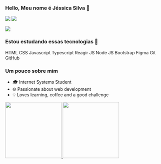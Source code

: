 ### Hello, Meu nome é Jéssica Silva 👋 
<div>
<a href = "mailto:jessicasilv3@gmail.com"><img src="https://img.shields.io/badge/Gmail-D14836?style=for-the-badge&logo=gmail&logoColor=white" target="_blank"></a>
<a href="https://www.linkedin.com/in/jessica-silva-developer" target="_blank"><img src="https://img.shields.io/badge/-LinkedIn-%230077B5?style=for-the-badge&logo=linkedin&logoColor=white" target="_blank"></a>   
</div>

<a><img src="https://drive.google.com/file/d/1GPX1PLGTeqIYg4bLFsc1SSgkz6gsmG30/view?usp=sharing"></a>

### Estou estudando essas tecnologias 🚀
HTML <i class="devicon-html5-plain-wordmark colored"></i>
CSS <i class="devicon-css3-plain-wordmark colored"></i>
Javascript <i class="devicon-javascript-plain colored"></i>
Typescript <i class="devicon-typescript-plain colored"></i>
Reagir JS <i class="devicon-react-original-wordmark colored"></i>
Node JS <i class="devicon-nodejs-plain colored"></i>
Bootstrap <i class="devicon-bootstrap-plain-wordmark colored"></i>
Figma <i class="devicon-figma-plain colored"></i>
Git<i class="devicon-git-plain-wordmark colored"></i>      
GitHub <i class="devicon-github-original-wordmark colored"></i>
          
          
          
### Um pouco sobre mim     
- 🎓 Internet Systems Student
- 🌐 Passionate about web development
- 💡 Loves learning, coffee and a good challenge

<div>
<a href="https://github.com/jessicasilvagermano">
<img height="180em" src="https://github-readme-stats.vercel.app/api/top-langs/?jessicasilvagermano&layout=compact&langs_count=7&theme=dracula"/>
<img height="180em" src="https://github-readme-stats.vercel.app/api?username=jessicasilvagermano&show_icons=true&theme=dracula&include_all_commits=true&count_private=true"/>
</div>
